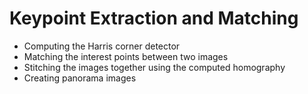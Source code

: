 # Keypoint Extraction and Matching

* Computing the Harris corner detector
* Matching the interest points between two images
* Stitching the images together using the computed homography
* Creating panorama images
